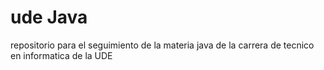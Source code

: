 # ude Java
repositorio para el seguimiento de la materia java de la  carrera de tecnico en informatica de la UDE 

